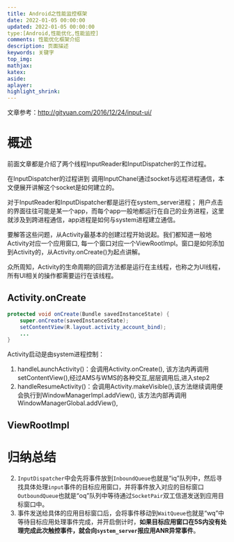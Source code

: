 ```yaml
---
title: Android之性能监控框架
date: 2022-01-05 00:00:00
updated: 2022-01-05 00:00:00
type:[Android,性能优化,性能监控]
comments: 性能优化框架介绍
description: 页面描述
keywords: 关键字
top_img:
mathjax:
katex:
aside:
aplayer:
highlight_shrink:
---
```


文章参考：http://gityuan.com/2016/12/24/input-ui/

# 概述

前面文章都是介绍了两个线程InputReader和InputDispatcher的工作过程。

在InputDispatcher的过程讲到 调用InputChanel通过socket与远程进程通信，本文便展开讲解这个socket是如何建立的。

对于InputReader和InputDispatcher都是运行在system_server进程； 用户点击的界面往往可能是某一个app，而每个app一般地都运行在自己的业务进程，这里就涉及到跨进程通信，app进程是如何与system进程建立通信。

要解答这些问题，从Activity最基本的创建过程开始说起。我们都知道一般地Activity对应一个应用窗口, 每一个窗口对应一个ViewRootImpl。窗口是如何添加到Activity的，从Activity.onCreate()为起点讲解。

众所周知，Activity的生命周期的回调方法都是运行在主线程，也称之为UI线程，所有UI相关的操作都需要运行在该线程。



## Activity.onCreate

```java
protected void onCreate(Bundle savedInstanceState) {
    super.onCreate(savedInstanceState);
    setContentView(R.layout.activity_account_bind);
    ...
}
```

Activity启动是由system进程控制：

1. handleLaunchActivity()：会调用Activity.onCreate(), 该方法内再调用setContentView(),经过AMS与WMS的各种交互,层层调用后,进入step2
2. handleResumeActivity()：会调用Activity.makeVisible(),该方法继续调用便会执行到WindowManagerImpl.addView(), 该方法内部再调用WindowManagerGlobal.addView(),

## ViewRootImpl







# 归纳总结





2. `InputDispatcher`中会先将事件放到`InboundQueue`也就是“iq”队列中，然后寻找具体处理`input`事件的目标应用窗口，并将事件放入对应的目标窗口`OutboundQueue`也就是“oq”队列中等待通过`SocketPair`双工信道发送到应用目标窗口中。
3. 事件发送给具体的应用目标窗口后，会将事件移动到`WaitQueue`也就是“wq”中等待目标应用处理事件完成，并开启倒计时，**如果目标应用窗口在5S内没有处理完成此次触控事件，就会向`system_server`报应用ANR异常事件**。
